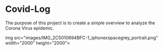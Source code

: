 # Covid-Log

The purpose of this project is to create a simple overview to analyze the Corona Virus epidemic. 

img src="images/IMG_2C5010694BFC-1_iphonexspacegrey_portrait.png" width="2000" height="2000">



